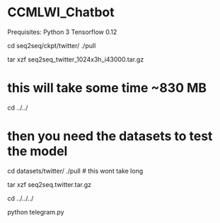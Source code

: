 # CCMLWI_Chatbot

Prequisites:
Python 3
Tensorflow 0.12

cd seq2seq/ckpt/twitter/
./pull 

tar xzf seq2seq_twitter_1024x3h_i43000.tar.gz

# this will take some time ~830 MB

cd ../../
# then you need the datasets to test the model

cd datasets/twitter/
./pull # this wont take long

tar xzf seq2seq.twitter.tar.gz

cd ../../../

python telegram.py